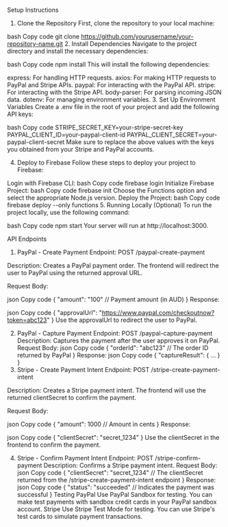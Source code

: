 Setup Instructions
1. Clone the Repository
First, clone the repository to your local machine:

bash
Copy code
git clone https://github.com/yourusername/your-repository-name.git
2. Install Dependencies
Navigate to the project directory and install the necessary dependencies:

bash
Copy code
npm install
This will install the following dependencies:

express: For handling HTTP requests.
axios: For making HTTP requests to PayPal and Stripe APIs.
paypal: For interacting with the PayPal API.
stripe: For interacting with the Stripe API.
body-parser: For parsing incoming JSON data.
dotenv: For managing environment variables.
3. Set Up Environment Variables
Create a .env file in the root of your project and add the following API keys:

bash
Copy code
STRIPE_SECRET_KEY=your-stripe-secret-key
PAYPAL_CLIENT_ID=your-paypal-client-id
PAYPAL_CLIENT_SECRET=your-paypal-client-secret
Make sure to replace the above values with the keys you obtained from your Stripe and PayPal accounts.

4. Deploy to Firebase
Follow these steps to deploy your project to Firebase:

Login with Firebase CLI:
bash
Copy code
firebase login
Initialize Firebase Project:
bash
Copy code
firebase init
Choose the Functions option and select the appropriate Node.js version.
Deploy the Project:
bash
Copy code
firebase deploy --only functions
5. Running Locally (Optional)
To run the project locally, use the following command:

bash
Copy code
npm start
Your server will run at http://localhost:3000.

API Endpoints
1. PayPal - Create Payment
Endpoint: POST /paypal-create-payment

Description: Creates a PayPal payment order. The frontend will redirect the user to PayPal using the returned approval URL.

Request Body:

json
Copy code
{
  "amount": "100"  // Payment amount (in AUD)
}
Response:

json
Copy code
{
  "approvalUrl": "https://www.paypal.com/checkoutnow?token=abc123"
}
Use the approvalUrl to redirect the user to PayPal.

2. PayPal - Capture Payment
Endpoint: POST /paypal-capture-payment
Description: Captures the payment after the user approves it on PayPal.
Request Body:
json
Copy code
{
  "orderId": "abc123"  // The order ID returned by PayPal
}
Response:
json
Copy code
{
  "captureResult": { ... }
}
3. Stripe - Create Payment Intent
Endpoint: POST /stripe-create-payment-intent

Description: Creates a Stripe payment intent. The frontend will use the returned clientSecret to confirm the payment.

Request Body:

json
Copy code
{
  "amount": 1000  // Amount in cents
}
Response:

json
Copy code
{
  "clientSecret": "secret_1234"
}
Use the clientSecret in the frontend to confirm the payment.

4. Stripe - Confirm Payment Intent
Endpoint: POST /stripe-confirm-payment
Description: Confirms a Stripe payment intent.
Request Body:
json
Copy code
{
  "clientSecret": "secret_1234"  // The clientSecret returned from the /stripe-create-payment-intent endpoint
}
Response:
json
Copy code
{
  "status": "succeeded"  // Indicates the payment was successful
}
Testing
PayPal
Use PayPal Sandbox for testing.
You can make test payments with sandbox credit cards in your PayPal sandbox account.
Stripe
Use Stripe Test Mode for testing.
You can use Stripe's test cards to simulate payment transactions.
